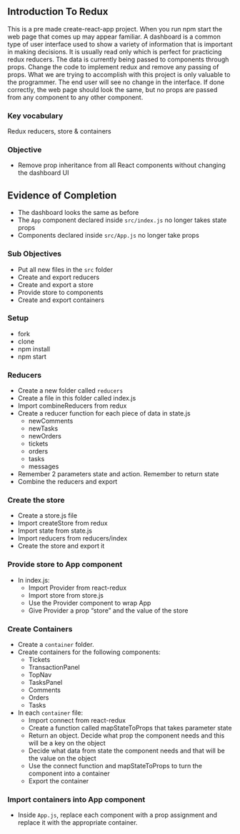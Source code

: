 ## Introduction To Redux
This is a pre made create-react-app project. When you run npm start the web page that comes up may appear familiar. A dashboard is a common type of user interface used to show a variety of information that is important in making decisions. It is usually read only which is perfect for practicing redux reducers. The data is currently being passed to components through props. Change the code to implement redux and remove any passing of props. What we are trying to accomplish with this project is only valuable to the programmer. The end user will see no change in the interface.
If done correctly, the web page should look the same, but no props are passed from any component to any other component.

### Key vocabulary
Redux reducers, store & containers

### Objective
* Remove prop inheritance from all React components without changing the dashboard UI

## Evidence of Completion
* The dashboard looks the same as before
* The `App` component declared inside `src/index.js` no longer takes state props
* Components declared inside `src/App.js` no longer take props

### Sub Objectives
* Put all new files in the `src` folder
* Create and export reducers
* Create and export a store
* Provide store to components
* Create and export containers

### Setup
* fork
* clone
* npm install
* npm start

### Reducers
* Create a new folder called `reducers`
* Create a file in this folder called index.js
* Import combineReducers from redux
* Create a reducer function for each piece of data in state.js
  * newComments
  * newTasks
  * newOrders
  * tickets
  * orders
  * tasks
  * messages
* Remember 2 parameters state and action. Remember to return state
* Combine the reducers and export

### Create the store
* Create a store.js file
* Import createStore from redux
* Import state from state.js
* Import reducers from reducers/index
* Create the store and export it

### Provide store to App component
* In index.js:
  * Import Provider from react-redux
  * Import store from store.js
  * Use the Provider component to wrap App
  * Give Provider a prop “store” and the value of the store

### Create Containers
* Create a `container` folder.
* Create containers for the following components:
  * Tickets
  * TransactionPanel 
  * TopNav
  * TasksPanel
  * Comments
  * Orders
  * Tasks
* In each `container` file:
  * Import connect from react-redux
  * Create a function called mapStateToProps that takes parameter state
  * Return an object. Decide what prop the component needs and this will be a key on the object
  * Decide what data from state the component needs and that will be the value on the object
  * Use the connect function and mapStateToProps to turn the component into a container
  * Export the container

### Import containers into App component
* Inside `App.js`, replace each component with a prop assignment and replace it with the appropriate container.

